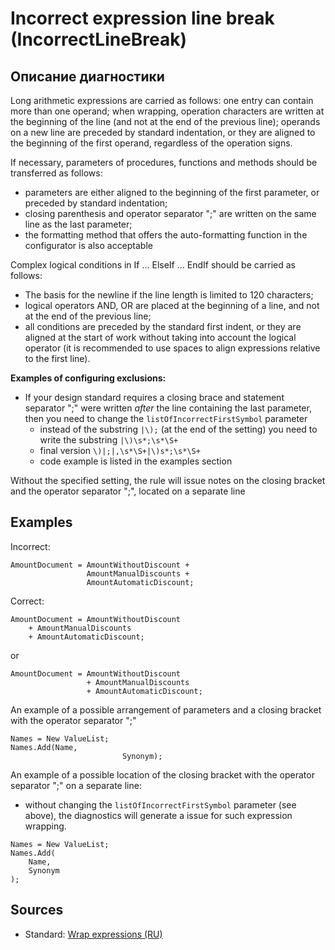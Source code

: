 # Incorrect expression line break (IncorrectLineBreak)

<!-- Блоки выше заполняются автоматически, не трогать -->
## Описание диагностики
<!-- Описание диагностики заполняется вручную. Необходимо понятным языком описать смысл и схему работу -->

Long arithmetic expressions are carried as follows: one entry can contain more than one operand; when wrapping, operation characters are written at the beginning of the line (and not at the end of the previous line); operands on a new line are preceded by standard indentation, or they are aligned to the beginning of the first operand, regardless of the operation signs.

If necessary, parameters of procedures, functions and methods should be transferred as follows:

* parameters are either aligned to the beginning of the first parameter, or preceded by standard indentation;
* closing parenthesis and operator separator ";" are written on the same line as the last parameter;
* the formatting method that offers the auto-formatting function in the configurator is also acceptable

Complex logical conditions in If ... ElseIf ... EndIf should be carried as follows:

* The basis for the newline if the line length is limited to 120 characters;
* logical operators AND, OR are placed at the beginning of a line, and not at the end of the previous line;
* all conditions are preceded by the standard first indent, or they are aligned at the start of work without taking into account the logical operator (it is recommended to use spaces to align expressions relative to the first line).

**Examples of configuring exclusions:**

- If your design standard requires a closing brace and statement separator ";" were written *after* the line containing the last parameter, then you need to change the `listOfIncorrectFirstSymbol` parameter
  - instead of the substring `|\);` (at the end of the setting) you need to write the substring `|\)\s*;\s*\S+`
  - final version `\)|;|,\s*\S+|\)s*;\s*\S+`
  - code example is listed in the examples section

Without the specified setting, the rule will issue notes on the closing bracket and the operator separator ";", located on a separate line

## Examples
<!-- В данном разделе приводятся примеры, на которые диагностика срабатывает, а также можно привести пример, как можно исправить ситуацию -->

Incorrect:

```bsl
AmountDocument = AmountWithoutDiscount +
                 AmountManualDiscounts +
                 AmountAutomaticDiscount;
```

Correct:

```bsl
AmountDocument = AmountWithoutDiscount 
    + AmountManualDiscounts 
    + AmountAutomaticDiscount;
```

or

```bsl
AmountDocument = AmountWithoutDiscount 
                 + AmountManualDiscounts 
                 + AmountAutomaticDiscount;
```

An example of a possible arrangement of parameters and a closing bracket with the operator separator ";"

```bsl
Names = New ValueList;
Names.Add(Name, 
                         Synonym);
```

An example of a possible location of the closing bracket with the operator separator ";" on a separate line:
- without changing the `listOfIncorrectFirstSymbol` parameter (see above), the diagnostics will generate a issue for such expression wrapping.

```bsl
Names = New ValueList;
Names.Add(
    Name, 
    Synonym
);
```

## Sources
<!-- Необходимо указывать ссылки на все источники, из которых почерпнута информация для создания диагностики -->

* Standard: [Wrap expressions (RU)](https://its.1c.ru/db/v8std#content:444:hdoc)
